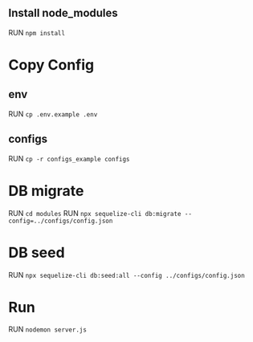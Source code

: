 ## Install node_modules
RUN `npm install`

# Copy Config
## env
RUN `cp .env.example .env`

## configs
RUN `cp -r configs_example configs`

# DB migrate
RUN `cd modules`
RUN `npx sequelize-cli db:migrate --config=../configs/config.json`

# DB seed
RUN `npx sequelize-cli db:seed:all --config ../configs/config.json`

# Run
RUN `nodemon server.js`